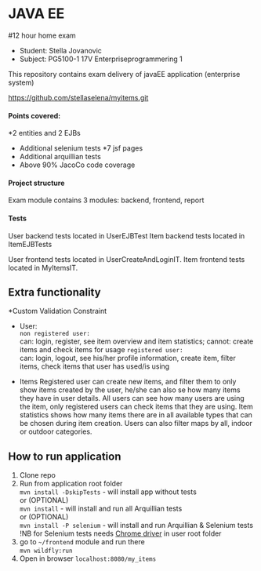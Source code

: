 

# JAVA EE
#12 hour home exam
* Student: Stella Jovanovic
* Subject: PG5100-1 17V Enterpriseprogrammering 1

This repository contains exam delivery of javaEE application (enterprise system)

https://github.com/stellaselena/myitems.git

#### Points covered:
*2 entities and 2 EJBs
* Additional selenium tests
*7 jsf pages
* Additional arquillian tests
* Above 90% JacoCo code coverage


 
#### Project structure
Exam module contains 3 modules: backend, frontend, report  


#### Tests
User backend tests located in UserEJBTest
Item backend tests located in ItemEJBTests

User frontend tests located in UserCreateAndLoginIT.
Item frontend tests located in MyItemsIT.
 
## Extra functionality
*Custom Validation Constraint
* User:  
`non registered user:`  
can: login, register, see item overview and item statistics; 
cannot: create items and check items for usage
`registered user:`  
can: login, logout, see his/her profile information, create item, filter items, check items that user has used/is using


* Items
Registered user can create new items, and filter them to only show items created by the user, he/she can also se how many items they have in user details. 
All users can see how many users are using the item, only registered users can check items that they are using.
Item statistics shows how many items there are in all available types that can be chosen during item creation. 
Users can also filter maps by all, indoor or outdoor categories.


## How to run application  
1. Clone repo  
2. Run from application root folder  
`mvn install -DskipTests` - will install app without tests  
or (OPTIONAL)  
`mvn install` -  will install and run all Arquillian tests  
or (OPTIONAL)  
`mvn install -P selenium` - will install and run Arquillian & Selenium tests  
!NB for Selenium tests needs [Chrome driver](https://sites.google.com/a/chromium.org/chromedriver/) in user root folder  
3. go to `~/frontend` module and run there  
`mvn wildfly:run`  
4. Open in browser `localhost:8080/my_items`  


